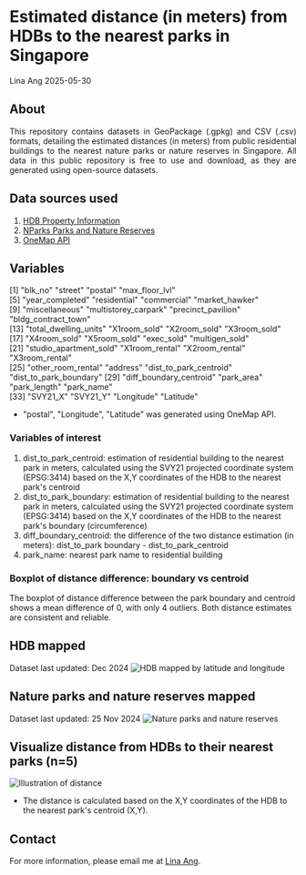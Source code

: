 Estimated distance (in meters) from HDBs to the nearest parks in Singapore
================
Lina Ang
2025-05-30

## About
<div style="text-align: justify;">
This repository contains datasets in GeoPackage (.gpkg) and CSV (.csv) formats, detailing the estimated distances (in meters) from public residential buildings to the nearest nature parks or nature reserves in Singapore. All data in this public repository is free to use and download, as they are generated using open-source datasets. 
</div>

## Data sources used 
1) <a href="https://data.gov.sg/datasets?query=hdb&resultId=d_17f5382f26140b1fdae0ba2ef6239d2f&page=1" target="_blank">HDB Property Information</a>
2) <a href="https://data.gov.sg/datasets?query=nature+parks&page=1&resultId=d_77d7ec97be83d44f61b85454f844382f" target="_blank">NParks Parks and Nature Reserves</a> 
3) <a href="https://www.onemap.gov.sg/apidocs/maps" target="_blank">OneMap API</a>

## Variables
 [1] "blk_no"                 "street"                 "postal"                 "max_floor_lvl"         
 [5] "year_completed"         "residential"            "commercial"             "market_hawker"         
 [9] "miscellaneous"          "multistorey_carpark"    "precinct_pavilion"      "bldg_contract_town"    
[13] "total_dwelling_units"   "X1room_sold"            "X2room_sold"            "X3room_sold"           
[17] "X4room_sold"            "X5room_sold"            "exec_sold"              "multigen_sold"         
[21] "studio_apartment_sold"  "X1room_rental"          "X2room_rental"          "X3room_rental"         
[25] "other_room_rental"      "address"                "dist_to_park_centroid"  "dist_to_park_boundary" 
[29] "diff_boundary_centroid" "park_area"              "park_length"            "park_name"             
[33] "SVY21_X"                "SVY21_Y"                "Longitude"              "Latitude"   

- "postal", "Longitude", "Latitude" was generated using OneMap API.
  
### Variables of interest
1) dist_to_park_centroid: estimation of residential building to the nearest park in meters, calculated using the SVY21 projected coordinate system (EPSG:3414) based on the X,Y coordinates of the HDB to the nearest park's centroid
2) dist_to_park_boundary: estimation of residential building to the nearest park in meters, calculated using the SVY21 projected coordinate system (EPSG:3414) based on the X,Y coordinates of the HDB to the nearest park's boundary (circumference)
3) diff_boundary_centroid: the difference of the two distance estimation (in meters): dist_to_park boundary - dist_to_park_centroid
4) park_name: nearest park name to residential building

### Boxplot of distance difference: boundary vs centroid  
The boxplot of distance difference between the park boundary and centroid shows a mean difference of 0, with only 4 outliers. Both distance estimates are consistent and reliable.


## HDB mapped
Dataset last updated: Dec 2024
![HDB mapped by latitude and longitude](figures/HDBs.jpg)

## Nature parks and nature reserves mapped
Dataset last updated: 25 Nov 2024
![Nature parks and nature reserves](figures/Parks.jpg)

## Visualize distance from HDBs to their nearest parks (n=5)
![Illustration of distance](figures/illustration-distance-lines.jpg)
- The distance is calculated based on the X,Y coordinates of the HDB to the nearest park's centroid (X,Y).

## Contact
For more information, please email me at [Lina Ang](mailto:ephanli@nus.edu.sg?subject=Inquiry%20about%20distance-to-park%20Repository).
